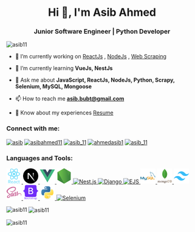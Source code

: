 <h1 align="center">Hi 👋, I'm Asib Ahmed</h1>
<h3 align="center">Junior Software Engineer | Python Developer</h3>

<p align="left"> <img src="https://komarev.com/ghpvc/?username=asib11&label=Profile%20views&color=0e75b6&style=flat" alt="asib11" /> </p>

- 🔭 I’m currently working on [ReactJs](https://github.com/asib11/dcit-website) , [NodeJs](https://github.com/asib11/car-doctor-server) , [Web Scraping](https://youtu.be/kjx_8jE6jJc?si=6404ItkXDkFSsed4) 

- 🌱 I’m currently learning **VueJs, NestJs**

- 💬 Ask me about **JavaScript, ReactJs, NodeJs, Python, Scrapy, Selenium, MySQL, Mongoose**

- 📫 How to reach me **asib.bubt@gmail.com**

- 📄 Know about my experiences [Resume](https://www.overleaf.com/read/jjmrzksghjks)

<h3 align="left">Connect with me:</h3>
<p align="left">
<a href="https://linkedin.com/in/asib" target="blank"><img align="center" src="https://raw.githubusercontent.com/rahuldkjain/github-profile-readme-generator/master/src/images/icons/Social/linked-in-alt.svg" alt="asib" height="30" width="40" /></a>
<a href="https://fb.com/asibahmed11" target="blank"><img align="center" src="https://raw.githubusercontent.com/rahuldkjain/github-profile-readme-generator/master/src/images/icons/Social/facebook.svg" alt="asibahmed11" height="30" width="40" /></a>
<a href="https://instagram.com/asib_11" target="blank"><img align="center" src="https://raw.githubusercontent.com/rahuldkjain/github-profile-readme-generator/master/src/images/icons/Social/instagram.svg" alt="asib_11" height="30" width="40" /></a>
<a href="https://www.hackerrank.com/ahmedasib1" target="blank"><img align="center" src="https://raw.githubusercontent.com/rahuldkjain/github-profile-readme-generator/master/src/images/icons/Social/hackerrank.svg" alt="ahmedasib1" height="30" width="40" /></a>
<a href="https://leetcode.com/asib_11" target="blank"><img align="center" src="https://raw.githubusercontent.com/rahuldkjain/github-profile-readme-generator/master/src/images/icons/Social/leet-code.svg" alt="asib_11" height="30" width="40" /></a>
</p>

<h3 align="left">Languages and Tools:</h3>
<p align="left">
  <a href="https://react.dev/" target="_blank" rel="noreferrer">
    <img src="https://raw.githubusercontent.com/devicons/devicon/master/icons/react/react-original-wordmark.svg" alt="React.js" width="40" height="40"/>
  </a>
  <a href="https://nextjs.org/" target="_blank" rel="noreferrer">
    <img src="https://raw.githubusercontent.com/devicons/devicon/master/icons/nextjs/nextjs-original.svg" alt="Next.js" width="40" height="40"/>
  </a>
  <a href="https://vuejs.org/" target="_blank" rel="noreferrer">
    <img src="https://raw.githubusercontent.com/devicons/devicon/master/icons/vuejs/vuejs-original.svg" alt="Vue.js" width="40" height="40"/>
  </a>
  <a href="https://nodejs.org" target="_blank" rel="noreferrer">
    <img src="https://raw.githubusercontent.com/devicons/devicon/master/icons/nodejs/nodejs-original.svg" alt="Node.js" width="40" height="40"/>
  </a>
  <a href="https://nestjs.com/" target="_blank" rel="noreferrer">
    <img src="https://upload.wikimedia.org/wikipedia/commons/a/a8/NestJS.svg" alt="Nest.js" width="40" height="40"/>
  </a>
  <a href="https://www.djangoproject.com/" target="_blank" rel="noreferrer">
    <img src="https://cdn.worldvectorlogo.com/logos/django.svg" alt="Django" width="40" height="40"/>
  </a>
  <a href="https://ejs.co/" target="_blank" rel="noreferrer">
    <img src="https://www.svgrepo.com/show/373574/ejs.svg" alt="EJS" width="40" height="40"/>
  </a>
  <a href="https://www.mysql.com/" target="_blank" rel="noreferrer">
    <img src="https://raw.githubusercontent.com/devicons/devicon/master/icons/mysql/mysql-original-wordmark.svg" alt="MySQL" width="40" height="40"/>
  </a>
  <a href="https://www.mongodb.com/" target="_blank" rel="noreferrer">
    <img src="https://raw.githubusercontent.com/devicons/devicon/master/icons/mongodb/mongodb-original-wordmark.svg" alt="MongoDB" width="40" height="40"/>
  </a>
  <a href="https://tailwindcss.com/" target="_blank" rel="noreferrer">
  <img src="https://raw.githubusercontent.com/devicons/devicon/master/icons/tailwindcss/tailwindcss-original.svg" alt="Tailwind CSS" width="40" height="40"/>
</a>
<a href="https://sass-lang.com/" target="_blank" rel="noreferrer">
  <img src="https://raw.githubusercontent.com/devicons/devicon/master/icons/sass/sass-original.svg" alt="SCSS" width="40" height="40"/>
</a>

  <a href="https://getbootstrap.com" target="_blank" rel="noreferrer">
    <img src="https://raw.githubusercontent.com/devicons/devicon/master/icons/bootstrap/bootstrap-plain-wordmark.svg" alt="Bootstrap" width="40" height="40"/>
  </a>
  <a href="https://www.python.org" target="_blank" rel="noreferrer">
    <img src="https://raw.githubusercontent.com/devicons/devicon/master/icons/python/python-original.svg" alt="Python" width="40" height="40"/>
  </a>
  <a href="https://www.selenium.dev" target="_blank" rel="noreferrer">
    <img src="https://raw.githubusercontent.com/detain/svg-logos/780f25886640cef088af994181646db2f6b1a3f8/svg/selenium-logo.svg" alt="Selenium" width="40" height="40"/>
  </a>
</p>

<p><img align="left" src="https://github-readme-stats.vercel.app/api/top-langs?username=asib11&show_icons=true&locale=en&layout=compact" alt="asib11" /></p>

<p>&nbsp;<img align="center" src="https://github-readme-stats.vercel.app/api?username=asib11&show_icons=true&locale=en" alt="asib11" /></p>

<p><img align="center" src="https://github-readme-streak-stats.herokuapp.com/?user=asib11&" alt="asib11" /></p>
